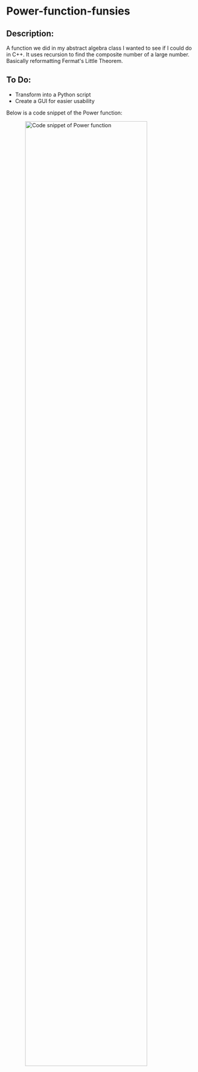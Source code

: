 # Power-function-funsies
## Description: 
A function we did in my abstract algebra class I wanted to see if I could do in C++. It uses recursion to find the composite number of a large number. Basically reformatting Fermat's Little Theorem. 

## To Do:
- Transform into a Python script
- Create a GUI for easier usability

Below is a code snippet of the Power function:

<img style="width: 80%; display: block; margin-left: auto; margin-right: auto;" src="/images/myPowFunc.png" alt="Code snippet of Power function"/>
